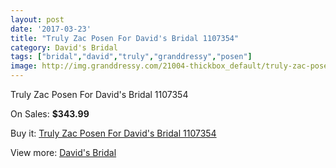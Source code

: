 ```yaml
---
layout: post
date: '2017-03-23'
title: "Truly Zac Posen For David's Bridal 1107354"
category: David's Bridal
tags: ["bridal","david","truly","granddressy","posen"]
image: http://img.granddressy.com/21004-thickbox_default/truly-zac-posen-for-david-s-bridal-1107354.jpg
---
```

Truly Zac Posen For David's Bridal 1107354

On Sales: **$343.99**
<a href="https://www.granddressy.com/en/david-s-bridal/19978-truly-zac-posen-for-david-s-bridal-1107354.html"><amp-img layout="responsive" width="600" height="600" src="//img.granddressy.com/21004-thickbox_default/truly-zac-posen-for-david-s-bridal-1107354.jpg" alt="Truly Zac Posen For David's Bridal 1107354 0" /></a>

Buy it: [Truly Zac Posen For David's Bridal 1107354](https://www.granddressy.com/en/david-s-bridal/19978-truly-zac-posen-for-david-s-bridal-1107354.html "Truly Zac Posen For David's Bridal 1107354")

View more: [David's Bridal](https://www.granddressy.com/en/84-david-s-bridal "David's Bridal")